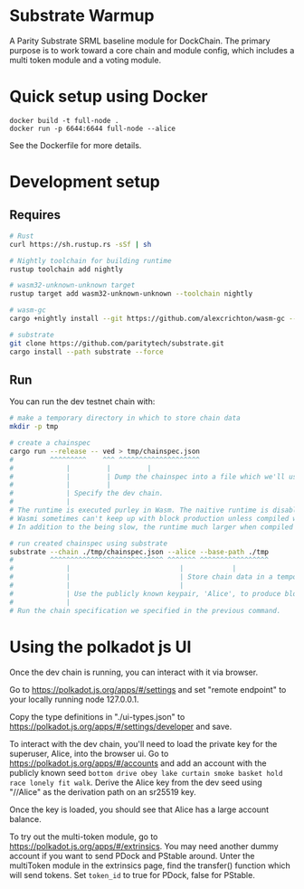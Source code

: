 # Substrate Warmup

A Parity Substrate SRML baseline module for DockChain. The primary purpose is to work toward a core
chain and module config, which includes a multi token module and a voting module.

# Quick setup using Docker

```
docker build -t full-node .
docker run -p 6644:6644 full-node --alice
```

See the Dockerfile for more details.

# Development setup

## Requires

```bash
# Rust
curl https://sh.rustup.rs -sSf | sh

# Nightly toolchain for building runtime
rustup toolchain add nightly

# wasm32-unknown-unknown target
rustup target add wasm32-unknown-unknown --toolchain nightly

# wasm-gc
cargo +nightly install --git https://github.com/alexcrichton/wasm-gc --force

# substrate
git clone https://github.com/paritytech/substrate.git
cargo install --path substrate --force
```

## Run

You can run the dev testnet chain with:

```bash
# make a temporary directory in which to store chain data
mkdir -p tmp

# create a chainspec
cargo run --release -- ved > tmp/chainspec.json
#         ^^^^^^^^^    ^^^ ^^^^^^^^^^^^^^^^^^^^
#             |         |         |
#             |         | Dump the chainspec into a file which we'll use in the next step.
#             |         |
#             | Specify the dev chain.
#             |
# The runtime is executed purley in Wasm. The naitive runtime is disabled for this chain.
# Wasmi sometimes can't keep up with block production unless compiled with optimizations.
# In addition to the being slow, the runtime much larger when compiled without --release.

# run created chainspec using substrate
substrate --chain ./tmp/chainspec.json --alice --base-path ./tmp
#         ^^^^^^^^^^^^^^^^^^^^^^^^^^^^ ^^^^^^^ ^^^^^^^^^^^^^^^^^
#             |                           |            |
#             |                           | Store chain data in a temporary directory.
#             |                           |
#             | Use the publicly known keypair, 'Alice', to produce blocks.
#             |
# Run the chain specification we specified in the previous command.
```

# Using the polkadot js UI

Once the dev chain is running, you can interact with it via browser.

Go to https://polkadot.js.org/apps/#/settings and set "remote endpoint" to your locally running node 127.0.0.1.

Copy the type definitions in "./ui-types.json" to https://polkadot.js.org/apps/#/settings/developer and save.

To interact with the dev chain, you'll need to load the private key for the superuser, Alice, into the browser ui.
Go to https://polkadot.js.org/apps/#/accounts and add an account with the publicly known seed
`bottom drive obey lake curtain smoke basket hold race lonely fit walk`. Derive the Alice key from the dev seed
using "//Alice" as the derivation path on an sr25519 key.

Once the key is loaded, you should see that Alice has a large account balance.

To try out the multi-token module, go to https://polkadot.js.org/apps/#/extrinsics. You may need another dummy
account if you want to send PDock and PStable around. Unter the multiToken module in the extrinsics page, find
the transfer() function which will send tokens. Set `token_id` to true for PDock, false for PStable.
